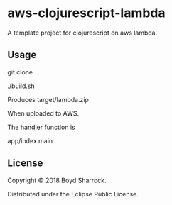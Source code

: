 # aws-clojurescript-lambda

A template project for clojurescript on aws lambda.

## Usage

git clone

./build.sh

Produces target/lambda.zip

When uploaded to AWS.

The handler function is 

app/index.main


## License

Copyright © 2018 Boyd Sharrock.

Distributed under the Eclipse Public License.
